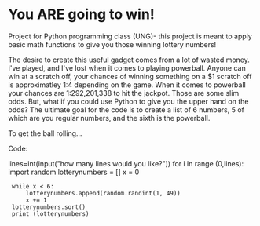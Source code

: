 # You ARE going to win!

Project for Python programming class (UNG)-
this project is meant to apply basic math functions to give you those winning lottery numbers!

The desire to create this useful gadget comes from a lot of wasted money. I've played, and I've lost when it comes to playing powerball. Anyone can win at a scratch off, your chances of winning something on a $1 scratch off is approximatley 1:4 depending on the game. When it comes to powerball your chances are 1:292,201,338 to hit the jackpot. Those are some slim odds. But, what if you could use Python to give you the upper hand on the odds? The ultimate goal for the code is to create a list of 6 numbers, 5 of which are you regular numbers, and the sixth is the powerball.

To get the ball rolling...

Code:

  lines=int(input("how many lines would you like?"))
    for i in range (0,lines):
         import random
    lotterynumbers = []
     x = 0

     while x < 6:
         lotterynumbers.append(random.randint(1, 49))
         x += 1
     lotterynumbers.sort()
     print (lotterynumbers)
